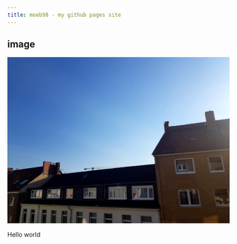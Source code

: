 ```yaml
---
title: moeb98 - my github pages site
---
```


## image

![image](assets/images/example.jpg)

Hello world
